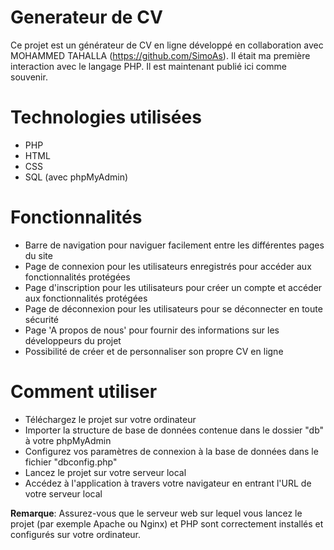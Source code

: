 # Generateur de CV
Ce projet est un générateur de CV en ligne développé en collaboration avec MOHAMMED TAHALLA (https://github.com/SimoAs).
Il était ma première interaction avec le langage PHP. Il est maintenant publié ici comme souvenir.

# Technologies utilisées
* PHP
* HTML
* CSS
* SQL (avec phpMyAdmin)

# Fonctionnalités
* Barre de navigation pour naviguer facilement entre les différentes pages du site
* Page de connexion pour les utilisateurs enregistrés pour accéder aux fonctionnalités protégées
* Page d'inscription pour les utilisateurs pour créer un compte et accéder aux fonctionnalités protégées
* Page de déconnexion pour les utilisateurs pour se déconnecter en toute sécurité
* Page 'A propos de nous' pour fournir des informations sur les développeurs du projet
* Possibilité de créer et de personnaliser son propre CV en ligne

# Comment utiliser
* Téléchargez le projet sur votre ordinateur
* Importer la structure de base de données contenue dans le dossier "db" à votre phpMyAdmin
* Configurez vos paramètres de connexion à la base de données dans le fichier "dbconfig.php"
* Lancez le projet sur votre serveur local
* Accédez à l'application à travers votre navigateur en entrant l'URL de votre serveur local

**Remarque**: Assurez-vous que le serveur web sur lequel vous lancez le projet (par exemple Apache ou Nginx) et PHP sont correctement installés et configurés sur votre ordinateur.
